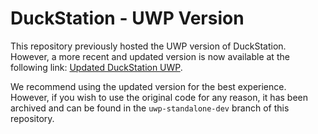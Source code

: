 # DuckStation - UWP Version

This repository previously hosted the UWP version of DuckStation. However, a more recent and updated version is now available at the following link: [Updated DuckStation UWP](https://github.com/irixaligned/duckstation-uwp/releases/tag/2024-02-04).

We recommend using the updated version for the best experience. However, if you wish to use the original code for any reason, it has been archived and can be found in the `uwp-standalone-dev` branch of this repository.
